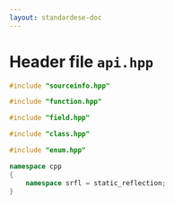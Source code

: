 ```yaml
---
layout: standardese-doc
---
```


# Header file `api.hpp`

``` cpp
#include "sourceinfo.hpp"

#include "function.hpp"

#include "field.hpp"

#include "class.hpp"

#include "enum.hpp"

namespace cpp
{
    namespace srfl = static_reflection;
}
```
